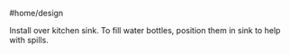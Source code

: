 #home/design

Install over kitchen sink. 
To fill water bottles, position them in sink to help with spills. 
